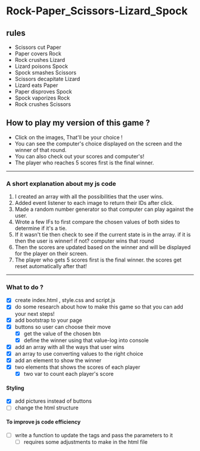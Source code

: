 # Rock-Paper_Scissors-Lizard_Spock

## rules
- Scissors cut Paper
- Paper covers Rock
- Rock crushes Lizard
- Lizard poisons Spock
- Spock smashes Scissors
- Scissors decapitate Lizard
- Lizard eats Paper
- Paper disproves Spock
- Spock vaporizes Rock
- Rock crushes Scissors

## How to play my version of this game ?
- Click on the images, That'll be your choice !
- You can see the computer's choice displayed on the screen and the winner of that round.
- You can also check out your scores and computer's!
- The player who reaches 5 scores first is the final winner.
---
### A short explanation about my js code

1. I created an array with all the possibilities that the user wins.
2. Added event listener to each image to return their IDs after click.
3. Made a random number generator so that computer can play against the user.
4. Wrote a few IFs to first compare the chosen values of both sides to determine if it's a tie.
5. If it wasn't tie then check to see if the current state is in the array. if it is then the user is winner! if not? computer wins that round
6. Then the scores are updated based on the winner and will be displayed for the player on their screen.
7. The player who gets 5 scores first is the final winner. the scores get reset automatically after that!

---
### What to do ?
- [x] create index.html , style.css and script.js
- [x] do some research about how to make this game so that you can add your next steps!
- [x] add bootstrap to your page
- [x] buttons so user can choose their move
  - [x] get the value of the chosen btn
  - [x] define the winner using that value-log into console
- [x] add an array with all the ways that user wins
- [x] an array to use converting values to the right choice
- [x] add an element to show the winner
- [x] two elements that shows the scores of each player
  - [x] two var to count each player's score
#### Styling
- [x] add pictures instead of buttons
- [ ] change the html structure
#### To improve js code efficiency 
- [ ] write a function to update the tags and pass the parameters to it
  - [ ] requires some adjustments to make in the html file
